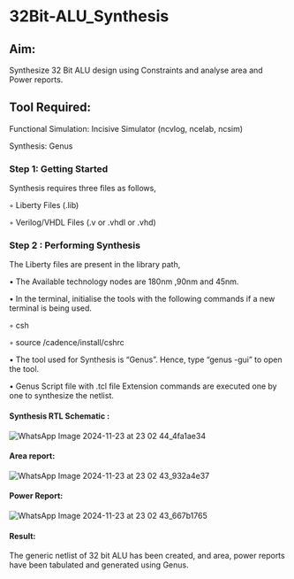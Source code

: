 # 32Bit-ALU_Synthesis

## Aim:

Synthesize 32 Bit ALU design using Constraints and analyse area and Power reports.

## Tool Required:

Functional Simulation: Incisive Simulator (ncvlog, ncelab, ncsim)

Synthesis: Genus

### Step 1: Getting Started

Synthesis requires three files as follows,

◦ Liberty Files (.lib)

◦ Verilog/VHDL Files (.v or .vhdl or .vhd)

### Step 2 : Performing Synthesis

The Liberty files are present in the library path,

• The Available technology nodes are 180nm ,90nm and 45nm.

• In the terminal, initialise the tools with the following commands if a new terminal is being
used.

◦ csh

◦ source /cadence/install/cshrc

• The tool used for Synthesis is “Genus”. Hence, type “genus -gui” to open the tool.

• Genus Script file with .tcl file Extension commands are executed one by one to synthesize the netlist.

#### Synthesis RTL Schematic :
![WhatsApp Image 2024-11-23 at 23 02 44_4fa1ae34](https://github.com/user-attachments/assets/c5b41676-9587-4c07-86ec-5c26f1462325)

#### Area report:
![WhatsApp Image 2024-11-23 at 23 02 43_932a4e37](https://github.com/user-attachments/assets/e1cfe574-e032-4ac9-8523-570a47834735)

#### Power Report:
![WhatsApp Image 2024-11-23 at 23 02 43_667b1765](https://github.com/user-attachments/assets/3ad9f234-433b-4796-a42f-8a18cdcab22f)

#### Result: 

The generic netlist of 32 bit ALU  has been created, and area, power reports have been tabulated and generated using Genus.
